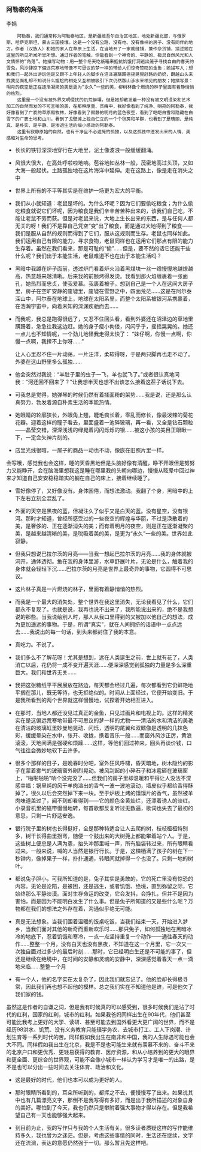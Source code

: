 ### 阿勒泰的角落

李娟

```
	阿勒泰，我们通常称为阿勒泰地区，是新疆维吾尔自治区地区，地处新疆北部，与俄罗斯、哈萨克斯坦、蒙古三国接壤。这是一个没有公路、没有电、没有像样的房子、没有同伴的地方，作者（汉族人）和她的家人在草原上生活，在当地开了一家裁缝铺，兼作杂货铺，描述她在这里的所见所闻所思所想。通过作者的笔触，你能看到一个神奇的、平静的、极具自然风光和人文情怀的“角落”。她描写动物：用一整个冬天吃纸箱来抵抗饥饿打洞逃出笼子寻找自由的春天的雪兔，风沙肆掠下偏远荒寒地带像不可思议的梦一样的带给人们惊奇赞叹的金鱼：她描写人：想和我们一起外出游玩但是又跟不上年轻人的脚步在沼泽遍蹒跚摇摇晃晃赶路的奶奶，翻越山头来找我见面礼却不知说什么尴尬的相处又互相被吸引下次仍然跋山涉水来相见的朋友；她描写景：明月的夜空是正在逐渐凝聚的美是更为“永久”一些的美，柳树林像个燃烧的林子里面有着静悄悄的热烈。
	这里是一个没有被外界文明侵扰的饥荒僻壤，但是她却散发着一种没有被文明浸染和艺术加工的自然而发的不可言喻的美，在那种厚重、贫瘠中，我好像看到了纯净、明亮的阿勒泰，我好像看到了广袤的草原和牧林，好像看到了寂静的明月的蓝色夜空，看到了皑皑白雪和隐藏在白雪下的广袤土地和山川，看到了戈壁滩上独自伫立的一个个毡房和羊群，也看到了是瑰丽、是纯真、是朴实、是平静、是渗透生活的细小感动的阿勒泰。
	这里有寂静原始的自然，也有干净且不必遮掩的孤独，以及这孤独中迸发出来的人情、美感和对生命的思考。
```

- 长长的铁钉深深地穿行在大地里，泥土像波浪一般缓缓翻涌。

- 风很大很大，在高处呼啦啦地响。苞谷地如丛林一般，茂密地高过头顶，又如大海一般起伏。土路孤独地在这片海洋中延伸。走在这路上，像是走在消失之中

- 世界上所有的不平等其实是在维护一场更为宏大的平衡。

- 我们从小就知道：老鼠是坏的。为什么坏呢？因为它们要偷吃粮食；为什么偷吃粮食就说它们坏呢，因为粮食是我们辛辛苦苦种出来的，该我们自己吃，不能让老鼠不劳而获。但是对老鼠来说，大地上生长出来的东西，是与任何人都无关的呀！我们不是靠自己凭空“变”出了粮食，而是通过大地得到了粮食——我们是服从自然的规则而得到了它们，服从这规则而生存。老鼠也同样如此。我们运用自己有限的能力，寻求食物，老鼠同样也在运用它们那点有限的能力生存着。虽然在我们看来，那是可耻的“偷”……但是，要不然的话它还能干些什么呢？我们出于本能生活，老鼠难道不也在出于本能生活吗？

- 黑暗中我蹲在炉子面前，透过炉门看着炉火沿着黑煤块一丝一绺慢慢地越燎越高，热意越来越清晰。后来我的前额烤得发烫。我看到那火焰缠裹着一张面孔，她热烈而忠贞，使我爱慕。我裹着被子，想到自己是一个人在这间大房子里，房子在空旷安静的废墟里，废墟在雪野之中，四面荒茫……这是在阿尔泰深山中，阿尔泰在地球上，地球在太阳系里，而整个太阳系被银河系携裹着，在浩瀚宇宙中，向着未知的深渊疾驰而去……

- 而我呢，我总是跑得很远了，又忍不住回头看，看到外婆还在沼泽边的草地里蹒跚着，急急往我这边赶。她的身子瘦小佝偻，闪闪乎乎，摇摇晃晃的。她还一点儿也不知情呢，一个劲儿地怪我走得太快了： “妹仔啊，你慢一点啊，你慢一点啊，我撵不上你呀……”

  让人心里忍不住一片动荡，一片汪洋，柔软得呀，于是两只脚再也走不动了。外婆在这山野里多么孤独……

- 他会突然对我说：“羊肚子里的虫子一飞，羊也就飞了。”或者很认真地问我：“河还回不回来了？”让我想半天也想不出该怎么接着这茬子话说下去。

- 可我总是觉得，她弹琴的时候仍然有着揉面粉的架势……我是说，还是那么认真努力，勃发着源自朴素生活的本能热情。

- 她眼睛的轮廓狭长，外眼角上翘，睫毛疯长着，零乱而修长，像最泼辣的菊花花瓣。迎着这样的瞳子看去，里面盛着一池碎玻璃，再一看，又全是钻石颗粒——晶莹交错，深深浅浅的绿晃着闪闪烁烁的银……被这小孩的美目正眼瞅一下，一定会失神片刻的。

- 店里光线很暗，一屋子的商品一动也不动，像嵌在旧照片里一样。

 

会写哦，感觉我也会这样，睡的天昏黑地但是头脑好像有清醒，睁不开眼但是努努力又能睁开，会在脑海里想我这是睡在哪里我的头朝向哪边，慢慢从眩晕中回过神来才知道自己安安稳稳踏实的躺在自己的床上，接着继续睡了。

- 雪好像停了，又好像没有。身体困倦，而想法激动。我翻了个身，黑暗中的上下左右立刻全混乱了。

- 外面的天空是黑夜的蓝，但凝注久了似乎又是白天的蓝。没有星空，没有银河。那时才知道，曾经所感受过的一些夜空的辉煌与华丽，不过是涣散着的美，是奢侈的、正在逐渐消失的美；而有着明月的夜空，则是正在逐渐凝聚的美，是越来越清晰的美，是吮吸着美的美，是更为“永久”一些的美。世界如此寂静。

- 但我只想说巴拉尔茨的月亮——当我一想起巴拉尔茨的月亮……我的身体就被洞开，通体透彻。鱼在我的身体里游，水草舒展叶片，无论是什么，触着我的身体就会轻轻下沉……巴拉尔茨的月亮是世界上最奇异的事物，它圆得不可思议。

- 这片林子真是一片燃烧的林子，里面有着静悄悄的热烈。

- 而我是一个最大的消失处，整个世界在我这里消失，无论我看见了什么，它们都永不复现了。也就是说，我再也说不出来了，我所能说出来的，绝不是我想说的那些。当我说给别人时，那人从我口里得到的又被加以他自己的想法，成为更加遥远的事物。于是，所谓“真实”，就在人间拥挤的话语中一点点远去……我说出的每一句话，到头来都封住了我的本意。

- 真吃力。不说了。

- 我们多么不了解花呀！尤其是想到，远在人类诞生之前，世上就有花了，人类消亡以后，花仍将一成不变开遍天涯……便深深感觉到孤独的力量是多么深重巨大。我们和世界无关……

- 我把这张糖纸平平展展放在路边，每天都会经过几遍，每次都看到它仍鲜艳地平搁在那儿，既无等待，也无拒绝似的。时间从上面经过，它便开始变旧。于是我所看到的两个世界就这样慢慢地，试探着开始相互进入。

- 在那时，当地人都还没见过真正的金鱼，只见过画片和电视上的。这样的精灵实在是这偏远荒寒地带最不可思议的梦一样的尤物——清洁的水和清洁的美艳在清洁的玻璃缸里妙曼地晃动、闪烁，透明的尾翼和双鳍像是透明的几抹色彩，缓缓晕染在水中，张开、收拢，携着音乐一般……而窗外风沙正厉，黄浪滚滚，天地间满是强硬和烦躁……这样，等他们回过神来，回头再谈价钱，口气往往会微妙地软下去许多。

- 很多个那样的日子，是晚春时分吧，室外狂风呼啸，昏天暗地，树木隐约的影子在蒙着雾气的玻璃窗外剧烈晃动。被风刮起的小碎石子和冰雹砸在玻璃窗上，“啪啪啪啪”响个没完没了……但我们的房子里却温暖和平得让人没法不深感幸福：锅里炖的风干羊肉溢出的香气一波一波地滚动，墙皮似乎都给香得酥掉了，很久以后会突然掉下来一块。至于炉板上烤的馍馍片的香气，虽然被羊肉味道盖过了，闻不到却看得到——它的颜色金黄灿烂，还漂着诱人的淡红。小录音机里的磁带慢慢地转，每首歌都反复听过无数遍，歌词也失去了最初的意思，只剩一片舒适安逸。

- 银行院子里的树也长得挺好，全是那种特适合让人去爬的树，枝枝桠桠特别多，树干长得曲里拐弯，随便一个鼓出来的大树蔸上都能攀着站个人。于是，这些树上便总是人满为患，抬头冲那里喊一声，所有脑袋转过来，所有眼睛看过来。一般来说，喊的人当然是银行行长。于是，这棵栖满了孩子的树在下一秒钟内，像掉果子一样，扑扑通通，转眼间就掉得一个也没了。只剩一地的树叶。

- 都说兔子胆小，可我所知道的是，兔子其实是勇敢的，它的死亡里没有惊恐的内容。无论是沦陷，是被困，还是逃生，或者饥饿、绝境，直到弥留之际，它始终那么平静淡漠。面对生存命运的改变，它会发抖，会挣扎，但并不是因为害怕，而是因为不能明白发生了什么事。但是兔子所知道的又是些什么呢？万物都在我们的想法之外存在着，沟通似乎绝无可能。

- 真是无法想象。当我们围着温暖的饭桌吃饭，当我们结束一天，开始进入梦乡，当我们面对其他的新奇而重新欢乐时……那只兔子，如何孤独地在黑暗冰冷的地底下，忍着饥饿和寒冷，一点一点坚持重复一个动作——通往春天的动作……整整一个月，没有白天也没有黑夜，不知道在这一个月里，它一次又一次独自面对过多少的最后时刻……那时，它已经明白生还是不可能的事了，但还是继续在绝境中，在时间的安静和灵魂的安静中，深深感觉着春天一点一滴地来临……整整一个月



- 有一个人，他的名字实在太复杂了，因此我们就忘记了。他的脸却长得极寻常，因此我们再也想不起他的模样。总之我们实在不知道他是谁，可是他欠了我们家的钱。



虽然这是作者的自谦之词，但是我有时候真的可以感受到，很多时候我们是沾了时代的红利，国家的红利，城市的红利。如果我爸妈同样出生在90年代，他们甚至可能比我考上更好的大学、读研、甚至可能去到国外看更大更广阔的世界，而不是经历98洪水、饥荒、没有义务教育只能辍学务农、去城市打工、工人下岗潮、计划生育等一系列时代的苦。同样假如我出生在南非和中国，我的人生际遇可能也会大不同。同样假如我出生在北京，我是不是也可能生来就有羡慕不来的、奋斗不来的北京户口和更优秀、更轻易获得的教育、医疗资源，和从小培养到的更大的眼界和更全面、更综合的世界观，可能不会像小城市一样认为学习才是唯一的出路，是不是也可以分出一些时间去关注体育、政治和文化。

- 这是最好的时代，他们也本可以成为更好的人。

- 那时眼睛所看到的，耳朵所听到的，都挥之不去，便慢慢写了出来。如果说其中也有几篇漂亮文字，那倒不是我写得有多好，而是出于我所描述的对象自身的美好。哪怕到了今天，我也仍然只是攀附着强大事物才得以存在。但是我希望自己有一天也能够强大起来。

- 到目前为止，我的写作只与我的个人生活有关。很多读者质疑这样的写作能维持多久，我也曾为之迷茫。但是，考虑这些事情的同时，生活还在继续，文字还在流淌，表达的意愿仍然强于一切。那么暂且先这样吧。

